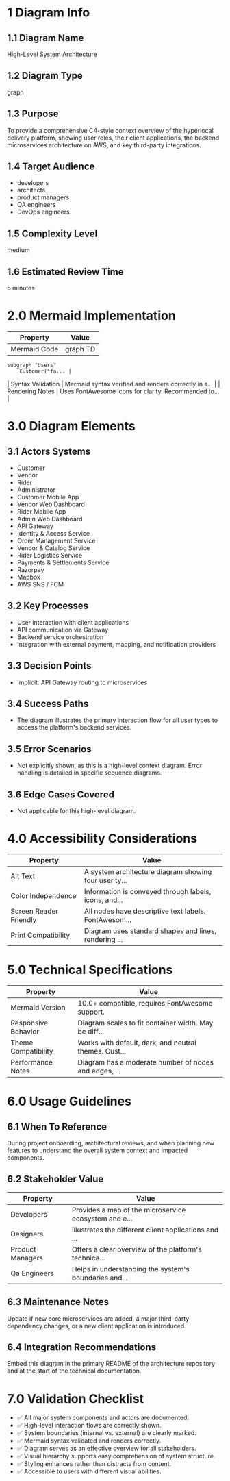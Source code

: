 # 1 Diagram Info

## 1.1 Diagram Name

High-Level System Architecture

## 1.2 Diagram Type

graph

## 1.3 Purpose

To provide a comprehensive C4-style context overview of the hyperlocal delivery platform, showing user roles, their client applications, the backend microservices architecture on AWS, and key third-party integrations.

## 1.4 Target Audience

- developers
- architects
- product managers
- QA engineers
- DevOps engineers

## 1.5 Complexity Level

medium

## 1.6 Estimated Review Time

5 minutes

# 2.0 Mermaid Implementation

| Property | Value |
|----------|-------|
| Mermaid Code | graph TD
    subgraph "Users"
        Customer("fa... |
| Syntax Validation | Mermaid syntax verified and renders correctly in s... |
| Rendering Notes | Uses FontAwesome icons for clarity. Recommended to... |

# 3.0 Diagram Elements

## 3.1 Actors Systems

- Customer
- Vendor
- Rider
- Administrator
- Customer Mobile App
- Vendor Web Dashboard
- Rider Mobile App
- Admin Web Dashboard
- API Gateway
- Identity & Access Service
- Order Management Service
- Vendor & Catalog Service
- Rider Logistics Service
- Payments & Settlements Service
- Razorpay
- Mapbox
- AWS SNS / FCM

## 3.2 Key Processes

- User interaction with client applications
- API communication via Gateway
- Backend service orchestration
- Integration with external payment, mapping, and notification providers

## 3.3 Decision Points

- Implicit: API Gateway routing to microservices

## 3.4 Success Paths

- The diagram illustrates the primary interaction flow for all user types to access the platform's backend services.

## 3.5 Error Scenarios

- Not explicitly shown, as this is a high-level context diagram. Error handling is detailed in specific sequence diagrams.

## 3.6 Edge Cases Covered

- Not applicable for this high-level diagram.

# 4.0 Accessibility Considerations

| Property | Value |
|----------|-------|
| Alt Text | A system architecture diagram showing four user ty... |
| Color Independence | Information is conveyed through labels, icons, and... |
| Screen Reader Friendly | All nodes have descriptive text labels. FontAwesom... |
| Print Compatibility | Diagram uses standard shapes and lines, rendering ... |

# 5.0 Technical Specifications

| Property | Value |
|----------|-------|
| Mermaid Version | 10.0+ compatible, requires FontAwesome support. |
| Responsive Behavior | Diagram scales to fit container width. May be diff... |
| Theme Compatibility | Works with default, dark, and neutral themes. Cust... |
| Performance Notes | Diagram has a moderate number of nodes and edges, ... |

# 6.0 Usage Guidelines

## 6.1 When To Reference

During project onboarding, architectural reviews, and when planning new features to understand the overall system context and impacted components.

## 6.2 Stakeholder Value

| Property | Value |
|----------|-------|
| Developers | Provides a map of the microservice ecosystem and e... |
| Designers | Illustrates the different client applications and ... |
| Product Managers | Offers a clear overview of the platform's technica... |
| Qa Engineers | Helps in understanding the system's boundaries and... |

## 6.3 Maintenance Notes

Update if new core microservices are added, a major third-party dependency changes, or a new client application is introduced.

## 6.4 Integration Recommendations

Embed this diagram in the primary README of the architecture repository and at the start of the technical documentation.

# 7.0 Validation Checklist

- ✅ All major system components and actors are documented.
- ✅ High-level interaction flows are correctly shown.
- ✅ System boundaries (internal vs. external) are clearly marked.
- ✅ Mermaid syntax validated and renders correctly.
- ✅ Diagram serves as an effective overview for all stakeholders.
- ✅ Visual hierarchy supports easy comprehension of system structure.
- ✅ Styling enhances rather than distracts from content.
- ✅ Accessible to users with different visual abilities.

